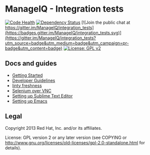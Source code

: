 ManageIQ - Integration tests
============================


[![Code Health](https://landscape.io/github/ManageIQ/integration_tests/master/landscape.svg?style=flat-square)](https://landscape.io/github/ManageIQ/integration_tests/master)
[![Dependency Status](https://gemnasium.com/ManageIQ/integration_tests.svg)](https://gemnasium.com/ManageIQ/integration_tests)
[![Join the public chat at https://gitter.im/ManageIQ/integration_tests](https://badges.gitter.im/ManageIQ/integration_tests.svg)](https://gitter.im/ManageIQ/integration_tests?utm_source=badge&utm_medium=badge&utm_campaign=pr-badge&utm_content=badge)
[![License: GPL v2](https://img.shields.io/badge/License-GPL%20v2-blue.svg)](http://www.gnu.org/licenses/gpl-2.0)

Docs and guides
--------------------
- [Getting Started](http://cfme-tests.readthedocs.org/getting_started.html)
- [Developer Guidelines](http://cfme-tests.readthedocs.org/guides/dev_guide.html)
- [linty freshness](http://cfme-tests.readthedocs.org/guides/lint.html)
- [Selenium over VNC](http://cfme-tests.readthedocs.org/guides/vnc_selenium.html)
- [Setting up Sublime Text Editor](http://cfme-tests.readthedocs.org/guides/editors.html)
- [Setting up Emacs](http://cfme-tests.readthedocs.org/guides/editors.html)

Legal
-----

Copyright 2013 Red Hat, Inc. and/or its affiliates.

License: GPL version 2 or any later version (see COPYING or
http://www.gnu.org/licenses/old-licenses/gpl-2.0-standalone.html for
details).
